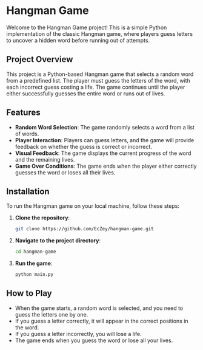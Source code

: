 # Hangman Game

Welcome to the Hangman Game project! This is a simple Python implementation of the classic Hangman game, where players guess letters to uncover a hidden word before running out of attempts.

## Project Overview

This project is a Python-based Hangman game that selects a random word from a predefined list. The player must guess the letters of the word, with each incorrect guess costing a life. The game continues until the player either successfully guesses the entire word or runs out of lives.

## Features

- **Random Word Selection**: The game randomly selects a word from a list of words.
- **Player Interaction**: Players can guess letters, and the game will provide feedback on whether the guess is correct or incorrect.
- **Visual Feedback**: The game displays the current progress of the word and the remaining lives.
- **Game Over Conditions**: The game ends when the player either correctly guesses the word or loses all their lives.

## Installation

To run the Hangman game on your local machine, follow these steps:

1. **Clone the repository**:
    ```bash
    git clone https://github.com/EcZey/hangman-game.git
    ```
2. **Navigate to the project directory**:
    ```bash
    cd hangman-game
    ```
3. **Run the game**:
    ```bash
    python main.py
    ```


## How to Play

- When the game starts, a random word is selected, and you need to guess the letters one by one.
- If you guess a letter correctly, it will appear in the correct positions in the word.
- If you guess a letter incorrectly, you will lose a life.
- The game ends when you guess the word or lose all your lives.



